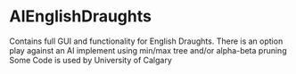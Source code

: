 # AIEnglishDraughts
Contains full GUI and functionality for English Draughts. There is an option play against an AI implement using min/max tree and/or alpha-beta pruning
Some Code is used by University of Calgary
